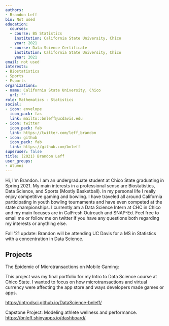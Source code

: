 ```yaml
---
authors:
- Brandon Leff
bio: Not used
education:
  courses:
  - course: BS Statistics
    institution: California State University, Chico
    year: 2021
  - course: Data Science Certificate
    institution: California State University, Chico
    year: 2021
email: not used
interests:
- Biostatistics 
- Sports
- Esports
organizations:
- name: California State University, Chico
  url: ""
role: Mathematics - Statistics
social:
- icon: envelope
  icon_pack: fas
  link: mailto::bnleff@ucdavis.edu
- icon: twitter
  icon_pack: fab
  link: https://twitter.com/leff_brandon
- icon: github
  icon_pack: fab
  link: https://github.com/bnleff
superuser: false
title: (2021) Brandon Leff
user_groups:
- Alumni
---
```


Hi, I'm Brandon. I am an undergraduate student at Chico State graduating in Spring 2021. My main interests in a professional sense are Biostatistics, Data Science, and Sports (Mostly Basketball). In my personal life I really enjoy competitive gaming and bowling. I have traveled all around California participating in youth bowling tournaments and have even competed at the state championships. I currently am a Data Science Intern at CHC in Chico and my main focuses are in CalFresh Outreach and SNAP-Ed. Feel free to email me or follow me on twitter if you have any questions both regarding my interests or anything else.

Fall '21 update: Brandon will be attending UC Davis for a MS in Statistics with a concentration in Data Science. 

## Projects

The Epidemic of Microtransactions on Mobile Gaming:

This project was my final portfolio for my Intro to Data Science course at Chico State. I wanted to focus on how microtransactions and virtual currency were affecting the app store and ways developers made games or apps.

https://introdsci.github.io/DataScience-bnleff/

Capstone Project: Modeling athlete wellness and performance. 
https://bnleff.shinyapps.io/dashboard/

